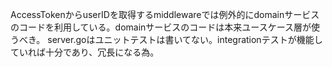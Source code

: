 AccessTokenからuserIDを取得するmiddlewareでは例外的にdomainサービスのコードを利用している。domainサービスのコードは本来ユースケース層が使うべき。
server.goはユニットテストは書いてない。integrationテストが機能していれば十分であり、冗長になる為。